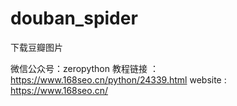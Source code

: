 # douban_spider
下载豆瓣图片

微信公众号：zeropython
教程链接 ：https://www.168seo.cn/python/24339.html
website : https://www.168seo.cn/
